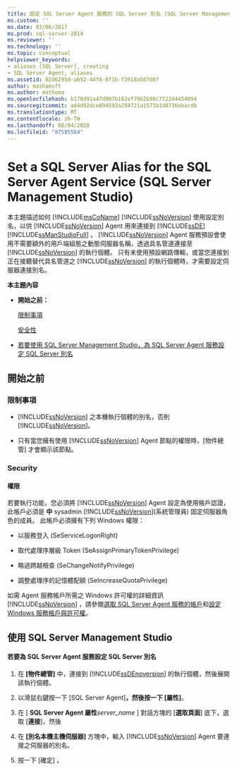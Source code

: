 ```yaml
---
title: 設定 SQL Server Agent 服務的 SQL Server 別名 (SQL Server Management Studio) |Microsoft Docs
ms.custom: ''
ms.date: 03/06/2017
ms.prod: sql-server-2014
ms.reviewer: ''
ms.technology: ''
ms.topic: conceptual
helpviewer_keywords:
- aliases [SQL Server], creating
- SQL Server Agent, aliases
ms.assetid: 02d6295d-ab52-44f0-8f1b-f3910a507d8f
author: mashamsft
ms.author: mathoma
ms.openlocfilehash: b178d91a47d907b182ef7962b98c7f22d4454094
ms.sourcegitcommit: ad4d92dce894592a259721a1571b1d8736abacdb
ms.translationtype: MT
ms.contentlocale: zh-TW
ms.lasthandoff: 08/04/2020
ms.locfileid: "87585564"
---
```

# <a name="set-a-sql-server-alias-for-the-sql-server-agent-service-sql-server-management-studio"></a>Set a SQL Server Alias for the SQL Server Agent Service (SQL Server Management Studio)
  本主題描述如何 [!INCLUDE[msCoName](../includes/msconame-md.md)] [!INCLUDE[ssNoVersion](../includes/ssnoversion-md.md)] 使用設定別名，以供 [!INCLUDE[ssNoVersion](../includes/ssnoversion-md.md)] Agent 用來連接到 [!INCLUDE[ssDE](../includes/ssde-md.md)] [!INCLUDE[ssManStudioFull](../includes/ssmanstudiofull-md.md)] 。 [!INCLUDE[ssNoVersion](../includes/ssnoversion-md.md)] Agent 服務預設會使用不需要額外的用戶端組態之動態伺服器名稱，透過具名管道連接至 [!INCLUDE[ssNoVersion](../includes/ssnoversion-md.md)] 的執行個體。 只有未使用預設網路傳輸，或當您連接到正在接聽替代具名管道之 [!INCLUDE[ssNoVersion](../includes/ssnoversion-md.md)] 的執行個體時，才需要設定伺服器連接別名。  
  
 **本主題內容**  
  
-   **開始之前：**  
  
     [限制事項](#Restrictions)  
  
     [安全性](#Security)  
  
-   [若要使用 SQL Server Management Studio，為 SQL Server Agent 服務設定 SQL Server 別名](#SSMSProcedure)  
  
##  <a name="before-you-begin"></a><a name="BeforeYouBegin"></a> 開始之前  
  
###  <a name="limitations-and-restrictions"></a><a name="Restrictions"></a> 限制事項  
  
-   [!INCLUDE[ssNoVersion](../includes/ssnoversion-md.md)] 之本機執行個體的別名，否則 [!INCLUDE[ssNoVersion](../includes/ssnoversion-md.md)]。  
  
-   只有當您擁有使用 [!INCLUDE[ssNoVersion](../includes/ssnoversion-md.md)] Agent 節點的權限時，[物件總管] 才會顯示該節點。  
  
###  <a name="security"></a><a name="Security"></a> Security  
  
####  <a name="permissions"></a><a name="Permissions"></a> 權限  
 若要執行功能，您必須將 [!INCLUDE[ssNoVersion](../includes/ssnoversion-md.md)] Agent 設定為使用帳戶認證，此帳戶必須是 **中** sysadmin [!INCLUDE[ssNoVersion](../includes/ssnoversion-md.md)](系統管理員) 固定伺服器角色的成員。 此帳戶必須擁有下列 Windows 權限：  
  
-   以服務登入 (SeServiceLogonRight)  
  
-   取代處理序層級 Token (SeAssignPrimaryTokenPrivilege)  
  
-   略過跨越檢查 (SeChangeNotifyPrivilege)  
  
-   調整處理序的記憶體配額 (SeIncreaseQuotaPrivilege)  
  
 如需 Agent 服務帳戶所需之 Windows 許可權的詳細資訊 [!INCLUDE[ssNoVersion](../includes/ssnoversion-md.md)] ，請參閱[選取 SQL Server Agent 服務的帳戶](../ssms/agent/select-an-account-for-the-sql-server-agent-service.md)和[設定 Windows 服務帳戶與許可權](configure-windows/configure-windows-service-accounts-and-permissions.md)。  
  
##  <a name="using-sql-server-management-studio"></a><a name="SSMSProcedure"></a> 使用 SQL Server Management Studio  
  
#### <a name="to-set-a-sql-server-alias-for-the-sql-server-agent-service"></a>若要為 SQL Server Agent 服務設定 SQL Server 別名  
  
1.  在 **[物件總管]** 中，連接到 [!INCLUDE[ssDEnoversion](../includes/ssdenoversion-md.md)] 的執行個體，然後展開該執行個體。  
  
2.  以滑鼠右鍵按一下 [SQL Server Agent]****，然後按一下 [屬性]****。  
  
3.  在 [ **SQL Server Agent 屬性**_server_name_ ] 對話方塊的 [**選取頁面**] 底下，選取 [**連接**]，然後  
  
4.  在 **[別名本機主機伺服器]** 方塊中，輸入 [!INCLUDE[ssNoVersion](../includes/ssnoversion-md.md)] Agent 要連接之伺服器的別名。  
  
5.  按一下 [確定] 。  
  
  
